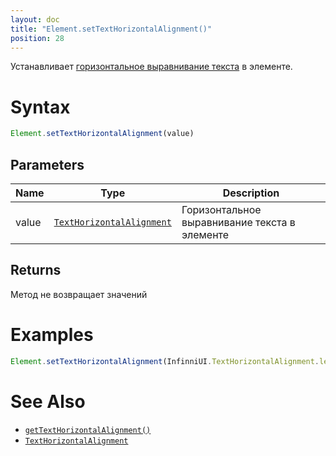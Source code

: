 ```yaml
---
layout: doc
title: "Element.setTextHorizontalAlignment()"
position: 28
---
```


Устанавливает [горизонтальное выравнивание текста](../TextHorizontalAlignment/) в элементе.

# Syntax

```js
Element.setTextHorizontalAlignment(value)
```

## Parameters

|Name|Type|Description|
|----|----|-----------|
|value|[`TextHorizontalAlignment`](../TextHorizontalAlignment/)|Горизонтальное выравнивание текста в элементе|

## Returns

Метод не возвращает значений

# Examples

```js
Element.setTextHorizontalAlignment(InfinniUI.TextHorizontalAlignment.left);
```

# See Also

* [`getTextHorizontalAlignment()`](../Element.getTextHorizontalAlignment/)
* [`TextHorizontalAlignment`](../TextHorizontalAlignment/)
